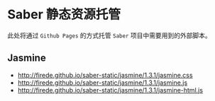 # Saber 静态资源托管

此处将通过 `Github Pages` 的方式托管 `Saber` 项目中需要用到的外部脚本。

## Jasmine

* http://firede.github.io/saber-static/jasmine/1.3.1/jasmine.css
* http://firede.github.io/saber-static/jasmine/1.3.1/jasmine.js
* http://firede.github.io/saber-static/jasmine/1.3.1/jasmine-html.js